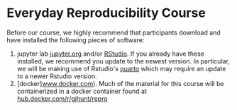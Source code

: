 # Everyday Reproducibility Course

Before our course, we highly recommend that participants download and have installed the following pieces of software: 

1. jupyter lab [jupyter.org](jupyter.org) and/or [RStudio](posit.co/downloads/). If you already have these installed, we recommend you update to the newest version. In particular, we will be making use of Rstudio's [quarto](quarto.org) which may require an update to a newer Rstudio version. 
2. [docker]www.docker.com). Much of the material for this course will be containerized in a docker container found at [hub.docker.com/r/gjhunt/repro](hub.docker.com/r/gjhunt/repro)


